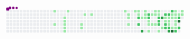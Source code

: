 <svg viewBox="-16 -32 880 192" width="880" height="192" xmlns="http://www.w3.org/2000/svg"><style>@keyframes c0{5.83%{fill:var(--c1)}5.85%,to{fill:var(--ce)}}@keyframes c1{12.05%{fill:var(--c1)}12.07%,to{fill:var(--ce)}}@keyframes c2{8.55%{fill:var(--c1)}8.57%,to{fill:var(--ce)}}@keyframes c3{8.94%{fill:var(--c1)}8.96%,to{fill:var(--ce)}}@keyframes c4{9.33%{fill:var(--c1)}9.35%,to{fill:var(--ce)}}@keyframes c5{9.72%{fill:var(--c1)}9.74%,to{fill:var(--ce)}}@keyframes c6{10.11%{fill:var(--c1)}10.13%,to{fill:var(--ce)}}@keyframes c7{7.38%{fill:var(--c1)}7.4%,to{fill:var(--ce)}}@keyframes c8{15.94%{fill:var(--c1)}15.96%,to{fill:var(--ce)}}@keyframes c9{15.55%{fill:var(--c1)}15.57%,to{fill:var(--ce)}}@keyframes ca{17.5%{fill:var(--c1)}17.52%,to{fill:var(--ce)}}@keyframes cb{18.28%{fill:var(--c1)}18.3%,to{fill:var(--ce)}}@keyframes cc{25.67%{fill:var(--c1)}25.69%,to{fill:var(--ce)}}@keyframes cd{22.56%{fill:var(--c1)}22.58%,to{fill:var(--ce)}}@keyframes ce{22.95%{fill:var(--c1)}22.97%,to{fill:var(--ce)}}@keyframes cf{23.73%{fill:var(--c1)}23.75%,to{fill:var(--ce)}}@keyframes cg{26.84%{fill:var(--c1)}26.86%,to{fill:var(--ce)}}@keyframes ch{27.23%{fill:var(--c1)}27.25%,to{fill:var(--ce)}}@keyframes ci{27.62%{fill:var(--c1)}27.64%,to{fill:var(--ce)}}@keyframes cj{52.13%{fill:var(--c2)}52.15%,to{fill:var(--ce)}}@keyframes ck{52.91%{fill:var(--c2)}52.93%,to{fill:var(--ce)}}@keyframes cl{51.74%{fill:var(--c1)}51.76%,to{fill:var(--ce)}}@keyframes cm{71.97%{fill:var(--c3)}71.99%,to{fill:var(--ce)}}@keyframes cn{28.78%{fill:var(--c1)}28.8%,to{fill:var(--ce)}}@keyframes co{28.39%{fill:var(--c1)}28.41%,to{fill:var(--ce)}}@keyframes cp{51.35%{fill:var(--c1)}51.37%,to{fill:var(--ce)}}@keyframes cq{55.24%{fill:var(--c2)}55.26%,to{fill:var(--ce)}}@keyframes cr{54.85%{fill:var(--c2)}54.87%,to{fill:var(--ce)}}@keyframes cs{32.67%{fill:var(--c1)}32.69%,to{fill:var(--ce)}}@keyframes ct{33.06%{fill:var(--c1)}33.08%,to{fill:var(--ce)}}@keyframes cu{49.41%{fill:var(--c1)}49.43%,to{fill:var(--ce)}}@keyframes cv{31.51%{fill:var(--c1)}31.53%,to{fill:var(--ce)}}@keyframes cw{33.45%{fill:var(--c1)}33.47%,to{fill:var(--ce)}}@keyframes cx{29.95%{fill:var(--c1)}29.97%,to{fill:var(--ce)}}@keyframes cy{31.12%{fill:var(--c1)}31.14%,to{fill:var(--ce)}}@keyframes cz{33.84%{fill:var(--c1)}33.86%,to{fill:var(--ce)}}@keyframes c10{30.34%{fill:var(--c1)}30.36%,to{fill:var(--ce)}}@keyframes c11{30.73%{fill:var(--c1)}30.75%,to{fill:var(--ce)}}@keyframes c12{56.8%{fill:var(--c2)}56.82%,to{fill:var(--ce)}}@keyframes c13{57.19%{fill:var(--c2)}57.21%,to{fill:var(--ce)}}@keyframes c14{57.58%{fill:var(--c2)}57.6%,to{fill:var(--ce)}}@keyframes c15{48.24%{fill:var(--c1)}48.26%,to{fill:var(--ce)}}@keyframes c16{66.53%{fill:var(--c3)}66.55%,to{fill:var(--ce)}}@keyframes c17{35.01%{fill:var(--c1)}35.03%,to{fill:var(--ce)}}@keyframes c18{65.75%{fill:var(--c2)}65.77%,to{fill:var(--ce)}}@keyframes c19{42.01%{fill:var(--c1)}42.03%,to{fill:var(--ce)}}@keyframes c1a{36.18%{fill:var(--c1)}36.2%,to{fill:var(--ce)}}@keyframes c1b{58.36%{fill:var(--c2)}58.38%,to{fill:var(--ce)}}@keyframes c1c{58.74%{fill:var(--c2)}58.76%,to{fill:var(--ce)}}@keyframes c1d{65.36%{fill:var(--c2)}65.38%,to{fill:var(--ce)}}@keyframes c1e{41.62%{fill:var(--c1)}41.64%,to{fill:var(--ce)}}@keyframes c1f{36.57%{fill:var(--c1)}36.59%,to{fill:var(--ce)}}@keyframes c1g{43.18%{fill:var(--c1)}43.2%,to{fill:var(--ce)}}@keyframes c1h{59.13%{fill:var(--c2)}59.15%,to{fill:var(--ce)}}@keyframes c1i{68.86%{fill:var(--c3)}68.88%,to{fill:var(--ce)}}@keyframes c1j{64.58%{fill:var(--c2)}64.6%,to{fill:var(--ce)}}@keyframes c1k{40.85%{fill:var(--c1)}40.87%,to{fill:var(--ce)}}@keyframes c1l{41.24%{fill:var(--c1)}41.26%,to{fill:var(--ce)}}@keyframes c1m{44.74%{fill:var(--c1)}44.76%,to{fill:var(--ce)}}@keyframes c1n{76.25%{fill:var(--c4)}76.27%,to{fill:var(--ce)}}@keyframes c1o{40.07%{fill:var(--c1)}40.09%,to{fill:var(--ce)}}@keyframes c1p{38.12%{fill:var(--c1)}38.14%,to{fill:var(--ce)}}@keyframes c1q{37.73%{fill:var(--c1)}37.75%,to{fill:var(--ce)}}@keyframes c1r{37.34%{fill:var(--c1)}37.36%,to{fill:var(--ce)}}@keyframes c1s{43.96%{fill:var(--c1)}43.98%,to{fill:var(--ce)}}@keyframes c1t{44.35%{fill:var(--c1)}44.37%,to{fill:var(--ce)}}@keyframes c1u{61.08%{fill:var(--c2)}61.1%,to{fill:var(--ce)}}@keyframes c1v{38.51%{fill:var(--c1)}38.53%,to{fill:var(--ce)}}@keyframes c1w{63.03%{fill:var(--c2)}63.05%,to{fill:var(--ce)}}@keyframes c1x{78.2%{fill:var(--c4)}78.22%,to{fill:var(--ce)}}@keyframes c1y{60.3%{fill:var(--c2)}60.32%,to{fill:var(--ce)}}@keyframes c1z{39.29%{fill:var(--c1)}39.31%,to{fill:var(--ce)}}@keyframes c20{38.9%{fill:var(--c1)}38.92%,to{fill:var(--ce)}}@keyframes u0{5.83%{transform:scale(0,1)}5.85%,7.38%{transform:scale(.02,1)}7.4%,8.55%{transform:scale(.04,1)}8.57%,8.94%{transform:scale(.06,1)}8.96%,9.33%{transform:scale(.08,1)}9.35%,9.72%{transform:scale(.1,1)}10.11%,9.74%{transform:scale(.12,1)}10.13%,12.05%{transform:scale(.13,1)}12.07%,15.55%{transform:scale(.15,1)}15.57%,15.94%{transform:scale(.17,1)}15.96%,17.5%{transform:scale(.19,1)}17.52%,18.28%{transform:scale(.21,1)}18.3%,22.56%{transform:scale(.23,1)}22.58%,22.95%{transform:scale(.25,1)}22.97%,23.73%{transform:scale(.27,1)}23.75%,25.67%{transform:scale(.29,1)}25.69%,26.84%{transform:scale(.31,1)}26.86%,27.23%{transform:scale(.33,1)}27.25%,27.62%{transform:scale(.35,1)}27.64%,28.39%{transform:scale(.37,1)}28.41%,28.78%{transform:scale(.38,1)}28.8%,29.95%{transform:scale(.4,1)}29.97%,30.34%{transform:scale(.42,1)}30.36%,30.73%{transform:scale(.44,1)}30.75%,31.12%{transform:scale(.46,1)}31.14%,31.51%{transform:scale(.48,1)}31.53%,32.67%{transform:scale(.5,1)}32.69%,33.06%{transform:scale(.52,1)}33.08%,33.45%{transform:scale(.54,1)}33.47%,33.84%{transform:scale(.56,1)}33.86%,35.01%{transform:scale(.58,1)}35.03%,36.18%{transform:scale(.6,1)}36.2%,36.57%{transform:scale(.62,1)}36.59%,37.34%{transform:scale(.63,1)}37.36%,37.73%{transform:scale(.65,1)}37.75%,38.12%{transform:scale(.67,1)}38.14%,38.51%{transform:scale(.69,1)}38.53%,38.9%{transform:scale(.71,1)}38.92%,39.29%{transform:scale(.73,1)}39.31%,40.07%{transform:scale(.75,1)}40.09%,40.85%{transform:scale(.77,1)}40.87%,41.24%{transform:scale(.79,1)}41.26%,41.62%{transform:scale(.81,1)}41.64%,42.01%{transform:scale(.83,1)}42.03%,43.18%{transform:scale(.85,1)}43.2%,43.96%{transform:scale(.87,1)}43.98%,44.35%{transform:scale(.88,1)}44.37%,44.74%{transform:scale(.9,1)}44.76%,48.24%{transform:scale(.92,1)}48.26%,49.41%{transform:scale(.94,1)}49.43%,51.35%{transform:scale(.96,1)}51.37%,51.74%{transform:scale(.98,1)}51.76%,to{transform:scale(1,1)}}@keyframes u1{52.13%{transform:scale(0,1)}52.15%,52.91%{transform:scale(.06,1)}52.93%,54.85%{transform:scale(.13,1)}54.87%,55.24%{transform:scale(.19,1)}55.26%,56.8%{transform:scale(.25,1)}56.82%,57.19%{transform:scale(.31,1)}57.21%,57.58%{transform:scale(.38,1)}57.6%,58.36%{transform:scale(.44,1)}58.38%,58.74%{transform:scale(.5,1)}58.76%,59.13%{transform:scale(.56,1)}59.15%,60.3%{transform:scale(.63,1)}60.32%,61.08%{transform:scale(.69,1)}61.1%,63.03%{transform:scale(.75,1)}63.05%,64.58%{transform:scale(.81,1)}64.6%,65.36%{transform:scale(.88,1)}65.38%,65.75%{transform:scale(.94,1)}65.77%,to{transform:scale(1,1)}}@keyframes u2{66.53%{transform:scale(0,1)}66.55%,68.86%{transform:scale(.33,1)}68.88%,71.97%{transform:scale(.67,1)}71.99%,to{transform:scale(1,1)}}@keyframes u3{76.25%{transform:scale(0,1)}76.27%,78.2%{transform:scale(.5,1)}78.22%,to{transform:scale(1,1)}}@keyframes s0{0%,99.61%{transform:translate(0,-16px)}.39%{transform:translate(0,0)}7.39%{transform:translate(288px,0)}7.78%{transform:translate(288px,16px)}8.17%{transform:translate(272px,16px)}10.12%{transform:translate(272px,96px)}10.51%{transform:translate(256px,96px)}11.28%{transform:translate(256px,64px)}12.06%{transform:translate(224px,64px)}12.45%{transform:translate(224px,80px)}15.56%{transform:translate(352px,80px)}15.95%{transform:translate(352px,64px)}16.34%{transform:translate(368px,64px)}17.51%{transform:translate(368px,16px)}22.57%{transform:translate(576px,16px)}23.74%{transform:translate(576px,64px)}24.12%{transform:translate(560px,64px)}25.68%{transform:translate(560px,0)}27.24%{transform:translate(624px,0)}27.63%{transform:translate(624px,16px)}28.4%{transform:translate(656px,16px)}28.79%{transform:translate(656px,0)}30.35%{transform:translate(720px,0)}30.74%,56.42%{transform:translate(720px,16px)}31.52%{transform:translate(688px,16px)}32.3%{transform:translate(688px,48px)}32.68%,50.58%{transform:translate(672px,48px)}33.07%,54.09%{transform:translate(672px,64px)}33.85%{transform:translate(704px,64px)}34.24%{transform:translate(704px,80px)}35.02%,47.47%{transform:translate(736px,80px)}35.8%,46.69%{transform:translate(736px,48px)}37.35%{transform:translate(800px,48px)}38.13%,40.47%{transform:translate(800px,16px)}38.91%{transform:translate(832px,16px)}39.3%{transform:translate(832px,0)}40.08%{transform:translate(800px,0)}40.86%{transform:translate(784px,16px)}41.25%{transform:translate(784px,32px)}42.02%{transform:translate(752px,32px)}42.41%{transform:translate(752px,48px)}42.8%{transform:translate(768px,48px)}43.19%{transform:translate(768px,64px)}43.97%{transform:translate(800px,64px)}44.36%{transform:translate(800px,80px)}44.75%,75.88%{transform:translate(784px,80px)}45.53%{transform:translate(784px,48px)}47.86%{transform:translate(720px,80px)}48.25%{transform:translate(720px,96px)}49.42%{transform:translate(672px,96px)}50.97%{transform:translate(656px,48px)}51.36%{transform:translate(656px,32px)}52.14%{transform:translate(624px,32px)}52.92%{transform:translate(624px,64px)}55.25%{transform:translate(672px,16px)}57.59%{transform:translate(720px,64px)}58.37%{transform:translate(752px,64px)}58.75%{transform:translate(752px,80px)}60.31%{transform:translate(816px,80px)}60.7%,77.04%{transform:translate(816px,96px)}61.09%{transform:translate(800px,96px)}62.65%{transform:translate(800px,32px)}63.04%{transform:translate(816px,32px)}63.81%{transform:translate(816px,0)}64.98%{transform:translate(768px,0)}65.37%{transform:translate(768px,16px)}66.15%{transform:translate(736px,16px)}66.54%{transform:translate(736px,32px)}67.32%{transform:translate(768px,32px)}68.87%{transform:translate(768px,96px)}71.98%{transform:translate(640px,96px)}72.37%{transform:translate(640px,80px)}76.26%{transform:translate(784px,96px)}78.21%{transform:translate(816px,48px)}95.72%{transform:translate(96px,48px)}96.5%{transform:translate(96px,16px)}96.89%{transform:translate(80px,16px)}97.67%{transform:translate(80px,-16px)}}@keyframes s1{0%,99.61%{transform:translate(16px,-16px)}.39%{transform:translate(0,-16px)}.78%{transform:translate(0,0)}7.78%{transform:translate(288px,0)}8.17%{transform:translate(288px,16px)}8.56%{transform:translate(272px,16px)}10.51%{transform:translate(272px,96px)}10.89%{transform:translate(256px,96px)}11.67%{transform:translate(256px,64px)}12.45%{transform:translate(224px,64px)}12.84%{transform:translate(224px,80px)}15.95%{transform:translate(352px,80px)}16.34%{transform:translate(352px,64px)}16.73%{transform:translate(368px,64px)}17.9%{transform:translate(368px,16px)}22.96%{transform:translate(576px,16px)}24.12%{transform:translate(576px,64px)}24.51%{transform:translate(560px,64px)}26.07%{transform:translate(560px,0)}27.63%{transform:translate(624px,0)}28.02%{transform:translate(624px,16px)}28.79%{transform:translate(656px,16px)}29.18%{transform:translate(656px,0)}30.74%{transform:translate(720px,0)}31.13%,56.81%{transform:translate(720px,16px)}31.91%{transform:translate(688px,16px)}32.68%{transform:translate(688px,48px)}33.07%,50.97%{transform:translate(672px,48px)}33.46%,54.47%{transform:translate(672px,64px)}34.24%{transform:translate(704px,64px)}34.63%{transform:translate(704px,80px)}35.41%,47.86%{transform:translate(736px,80px)}36.19%,47.08%{transform:translate(736px,48px)}37.74%{transform:translate(800px,48px)}38.52%,40.86%{transform:translate(800px,16px)}39.3%{transform:translate(832px,16px)}39.69%{transform:translate(832px,0)}40.47%{transform:translate(800px,0)}41.25%{transform:translate(784px,16px)}41.63%{transform:translate(784px,32px)}42.41%{transform:translate(752px,32px)}42.8%{transform:translate(752px,48px)}43.19%{transform:translate(768px,48px)}43.58%{transform:translate(768px,64px)}44.36%{transform:translate(800px,64px)}44.75%{transform:translate(800px,80px)}45.14%,76.26%{transform:translate(784px,80px)}45.91%{transform:translate(784px,48px)}48.25%{transform:translate(720px,80px)}48.64%{transform:translate(720px,96px)}49.81%{transform:translate(672px,96px)}51.36%{transform:translate(656px,48px)}51.75%{transform:translate(656px,32px)}52.53%{transform:translate(624px,32px)}53.31%{transform:translate(624px,64px)}55.64%{transform:translate(672px,16px)}57.98%{transform:translate(720px,64px)}58.75%{transform:translate(752px,64px)}59.14%{transform:translate(752px,80px)}60.7%{transform:translate(816px,80px)}61.09%,77.43%{transform:translate(816px,96px)}61.48%{transform:translate(800px,96px)}63.04%{transform:translate(800px,32px)}63.42%{transform:translate(816px,32px)}64.2%{transform:translate(816px,0)}65.37%{transform:translate(768px,0)}65.76%{transform:translate(768px,16px)}66.54%{transform:translate(736px,16px)}66.93%{transform:translate(736px,32px)}67.7%{transform:translate(768px,32px)}69.26%{transform:translate(768px,96px)}72.37%{transform:translate(640px,96px)}72.76%{transform:translate(640px,80px)}76.65%{transform:translate(784px,96px)}78.6%{transform:translate(816px,48px)}96.11%{transform:translate(96px,48px)}96.89%{transform:translate(96px,16px)}97.28%{transform:translate(80px,16px)}98.05%{transform:translate(80px,-16px)}}@keyframes s2{0%,99.61%{transform:translate(32px,-16px)}.78%{transform:translate(0,-16px)}1.17%{transform:translate(0,0)}8.17%{transform:translate(288px,0)}8.56%{transform:translate(288px,16px)}8.95%{transform:translate(272px,16px)}10.89%{transform:translate(272px,96px)}11.28%{transform:translate(256px,96px)}12.06%{transform:translate(256px,64px)}12.84%{transform:translate(224px,64px)}13.23%{transform:translate(224px,80px)}16.34%{transform:translate(352px,80px)}16.73%{transform:translate(352px,64px)}17.12%{transform:translate(368px,64px)}18.29%{transform:translate(368px,16px)}23.35%{transform:translate(576px,16px)}24.51%{transform:translate(576px,64px)}24.9%{transform:translate(560px,64px)}26.46%{transform:translate(560px,0)}28.02%{transform:translate(624px,0)}28.4%{transform:translate(624px,16px)}29.18%{transform:translate(656px,16px)}29.57%{transform:translate(656px,0)}31.13%{transform:translate(720px,0)}31.52%,57.2%{transform:translate(720px,16px)}32.3%{transform:translate(688px,16px)}33.07%{transform:translate(688px,48px)}33.46%,51.36%{transform:translate(672px,48px)}33.85%,54.86%{transform:translate(672px,64px)}34.63%{transform:translate(704px,64px)}35.02%{transform:translate(704px,80px)}35.8%,48.25%{transform:translate(736px,80px)}36.58%,47.47%{transform:translate(736px,48px)}38.13%{transform:translate(800px,48px)}38.91%,41.25%{transform:translate(800px,16px)}39.69%{transform:translate(832px,16px)}40.08%{transform:translate(832px,0)}40.86%{transform:translate(800px,0)}41.63%{transform:translate(784px,16px)}42.02%{transform:translate(784px,32px)}42.8%{transform:translate(752px,32px)}43.19%{transform:translate(752px,48px)}43.58%{transform:translate(768px,48px)}43.97%{transform:translate(768px,64px)}44.75%{transform:translate(800px,64px)}45.14%{transform:translate(800px,80px)}45.53%,76.65%{transform:translate(784px,80px)}46.3%{transform:translate(784px,48px)}48.64%{transform:translate(720px,80px)}49.03%{transform:translate(720px,96px)}50.19%{transform:translate(672px,96px)}51.75%{transform:translate(656px,48px)}52.14%{transform:translate(656px,32px)}52.92%{transform:translate(624px,32px)}53.7%{transform:translate(624px,64px)}56.03%{transform:translate(672px,16px)}58.37%{transform:translate(720px,64px)}59.14%{transform:translate(752px,64px)}59.53%{transform:translate(752px,80px)}61.09%{transform:translate(816px,80px)}61.48%,77.82%{transform:translate(816px,96px)}61.87%{transform:translate(800px,96px)}63.42%{transform:translate(800px,32px)}63.81%{transform:translate(816px,32px)}64.59%{transform:translate(816px,0)}65.76%{transform:translate(768px,0)}66.15%{transform:translate(768px,16px)}66.93%{transform:translate(736px,16px)}67.32%{transform:translate(736px,32px)}68.09%{transform:translate(768px,32px)}69.65%{transform:translate(768px,96px)}72.76%{transform:translate(640px,96px)}73.15%{transform:translate(640px,80px)}77.04%{transform:translate(784px,96px)}78.99%{transform:translate(816px,48px)}96.5%{transform:translate(96px,48px)}97.28%{transform:translate(96px,16px)}97.67%{transform:translate(80px,16px)}98.44%{transform:translate(80px,-16px)}}@keyframes s3{0%,99.61%{transform:translate(48px,-16px)}1.17%{transform:translate(0,-16px)}1.56%{transform:translate(0,0)}8.56%{transform:translate(288px,0)}8.95%{transform:translate(288px,16px)}9.34%{transform:translate(272px,16px)}11.28%{transform:translate(272px,96px)}11.67%{transform:translate(256px,96px)}12.45%{transform:translate(256px,64px)}13.23%{transform:translate(224px,64px)}13.62%{transform:translate(224px,80px)}16.73%{transform:translate(352px,80px)}17.12%{transform:translate(352px,64px)}17.51%{transform:translate(368px,64px)}18.68%{transform:translate(368px,16px)}23.74%{transform:translate(576px,16px)}24.9%{transform:translate(576px,64px)}25.29%{transform:translate(560px,64px)}26.85%{transform:translate(560px,0)}28.4%{transform:translate(624px,0)}28.79%{transform:translate(624px,16px)}29.57%{transform:translate(656px,16px)}29.96%{transform:translate(656px,0)}31.52%{transform:translate(720px,0)}31.91%,57.59%{transform:translate(720px,16px)}32.68%{transform:translate(688px,16px)}33.46%{transform:translate(688px,48px)}33.85%,51.75%{transform:translate(672px,48px)}34.24%,55.25%{transform:translate(672px,64px)}35.02%{transform:translate(704px,64px)}35.41%{transform:translate(704px,80px)}36.19%,48.64%{transform:translate(736px,80px)}36.96%,47.86%{transform:translate(736px,48px)}38.52%{transform:translate(800px,48px)}39.3%,41.63%{transform:translate(800px,16px)}40.08%{transform:translate(832px,16px)}40.47%{transform:translate(832px,0)}41.25%{transform:translate(800px,0)}42.02%{transform:translate(784px,16px)}42.41%{transform:translate(784px,32px)}43.19%{transform:translate(752px,32px)}43.58%{transform:translate(752px,48px)}43.97%{transform:translate(768px,48px)}44.36%{transform:translate(768px,64px)}45.14%{transform:translate(800px,64px)}45.53%{transform:translate(800px,80px)}45.91%,77.04%{transform:translate(784px,80px)}46.69%{transform:translate(784px,48px)}49.03%{transform:translate(720px,80px)}49.42%{transform:translate(720px,96px)}50.58%{transform:translate(672px,96px)}52.14%{transform:translate(656px,48px)}52.53%{transform:translate(656px,32px)}53.31%{transform:translate(624px,32px)}54.09%{transform:translate(624px,64px)}56.42%{transform:translate(672px,16px)}58.75%{transform:translate(720px,64px)}59.53%{transform:translate(752px,64px)}59.92%{transform:translate(752px,80px)}61.48%{transform:translate(816px,80px)}61.87%,78.21%{transform:translate(816px,96px)}62.26%{transform:translate(800px,96px)}63.81%{transform:translate(800px,32px)}64.2%{transform:translate(816px,32px)}64.98%{transform:translate(816px,0)}66.15%{transform:translate(768px,0)}66.54%{transform:translate(768px,16px)}67.32%{transform:translate(736px,16px)}67.7%{transform:translate(736px,32px)}68.48%{transform:translate(768px,32px)}70.04%{transform:translate(768px,96px)}73.15%{transform:translate(640px,96px)}73.54%{transform:translate(640px,80px)}77.43%{transform:translate(784px,96px)}79.38%{transform:translate(816px,48px)}96.89%{transform:translate(96px,48px)}97.67%{transform:translate(96px,16px)}98.05%{transform:translate(80px,16px)}98.83%{transform:translate(80px,-16px)}}:root{--cb:#1b1f230a;--cs:purple;--ce:#ebedf0;--c0:#ebedf0;--c1:#9be9a8;--c2:#40c463;--c3:#30a14e;--c4:#216e39}@media (prefers-color-scheme:dark){:root{--cb:#1b1f230a;--cs:purple;--ce:#161b22;--c1:#01311f;--c2:#034525;--c3:#0f6d31;--c4:#00c647}}.c{shape-rendering:geometricPrecision;rx:2;ry:2;fill:var(--ce);stroke-width:1px;stroke:var(--cb);animation:none 25700ms linear infinite}.c.c0{fill:var(--c1);animation-name:c0}.c.c1,.c.c2,.c.c3{fill:var(--c1);animation-name:c1}.c.c2,.c.c3{animation-name:c2}.c.c3{animation-name:c3}.c.c4,.c.c5,.c.c6{fill:var(--c1);animation-name:c4}.c.c5,.c.c6{animation-name:c5}.c.c6{animation-name:c6}.c.c7,.c.c8,.c.c9{fill:var(--c1);animation-name:c7}.c.c8,.c.c9{animation-name:c8}.c.c9{animation-name:c9}.c.ca,.c.cb,.c.cc{fill:var(--c1);animation-name:ca}.c.cb,.c.cc{animation-name:cb}.c.cc{animation-name:cc}.c.cd,.c.ce,.c.cf{fill:var(--c1);animation-name:cd}.c.ce,.c.cf{animation-name:ce}.c.cf{animation-name:cf}.c.cg,.c.ch,.c.ci{fill:var(--c1);animation-name:cg}.c.ch,.c.ci{animation-name:ch}.c.ci{animation-name:ci}.c.cj,.c.ck{fill:var(--c2);animation-name:cj}.c.ck{animation-name:ck}.c.cl{fill:var(--c1);animation-name:cl}.c.cm{fill:var(--c3);animation-name:cm}.c.cn,.c.co,.c.cp{fill:var(--c1);animation-name:cn}.c.co,.c.cp{animation-name:co}.c.cp{animation-name:cp}.c.cq,.c.cr{fill:var(--c2);animation-name:cq}.c.cr{animation-name:cr}.c.cs{fill:var(--c1);animation-name:cs}.c.ct,.c.cu,.c.cv{fill:var(--c1);animation-name:ct}.c.cu,.c.cv{animation-name:cu}.c.cv{animation-name:cv}.c.cw,.c.cx,.c.cy{fill:var(--c1);animation-name:cw}.c.cx,.c.cy{animation-name:cx}.c.cy{animation-name:cy}.c.c10,.c.c11,.c.cz{fill:var(--c1);animation-name:cz}.c.c10,.c.c11{animation-name:c10}.c.c11{animation-name:c11}.c.c12,.c.c13,.c.c14{fill:var(--c2);animation-name:c12}.c.c13,.c.c14{animation-name:c13}.c.c14{animation-name:c14}.c.c15{fill:var(--c1);animation-name:c15}.c.c16{fill:var(--c3);animation-name:c16}.c.c17{fill:var(--c1);animation-name:c17}.c.c18{fill:var(--c2);animation-name:c18}.c.c19,.c.c1a{fill:var(--c1);animation-name:c19}.c.c1a{animation-name:c1a}.c.c1b,.c.c1c,.c.c1d{fill:var(--c2);animation-name:c1b}.c.c1c,.c.c1d{animation-name:c1c}.c.c1d{animation-name:c1d}.c.c1e,.c.c1f,.c.c1g{fill:var(--c1);animation-name:c1e}.c.c1f,.c.c1g{animation-name:c1f}.c.c1g{animation-name:c1g}.c.c1h{fill:var(--c2);animation-name:c1h}.c.c1i{fill:var(--c3);animation-name:c1i}.c.c1j{fill:var(--c2);animation-name:c1j}.c.c1k,.c.c1l,.c.c1m{fill:var(--c1);animation-name:c1k}.c.c1l,.c.c1m{animation-name:c1l}.c.c1m{animation-name:c1m}.c.c1n{fill:var(--c4);animation-name:c1n}.c.c1o,.c.c1p,.c.c1q{fill:var(--c1);animation-name:c1o}.c.c1p,.c.c1q{animation-name:c1p}.c.c1q{animation-name:c1q}.c.c1r,.c.c1s,.c.c1t{fill:var(--c1);animation-name:c1r}.c.c1s,.c.c1t{animation-name:c1s}.c.c1t{animation-name:c1t}.c.c1u{fill:var(--c2);animation-name:c1u}.c.c1v{fill:var(--c1);animation-name:c1v}.c.c1w{fill:var(--c2);animation-name:c1w}.c.c1x{fill:var(--c4);animation-name:c1x}.c.c1y{fill:var(--c2);animation-name:c1y}.c.c1z,.c.c20{fill:var(--c1);animation-name:c1z}.c.c20{animation-name:c20}.s,.u{animation:none linear 25700ms infinite}.u,.u.u0{transform-origin:0 0}.u{transform:scale(0,1)}.u.u0{fill:var(--c1);animation-name:u0}.u.u1{fill:var(--c2);animation-name:u1;transform-origin:604.1px 0}.u.u2{fill:var(--c3);animation-name:u2;transform-origin:789.9px 0}.u.u3{fill:var(--c4);animation-name:u3;transform-origin:824.8px 0}.s{shape-rendering:geometricPrecision;fill:var(--cs)}.s.s0{transform:translate(0,-16px);animation-name:s0}.s.s1{transform:translate(16px,-16px);animation-name:s1}.s.s2{transform:translate(32px,-16px);animation-name:s2}.s.s3{transform:translate(48px,-16px);animation-name:s3}</style><rect class="c" x="2" y="2" width="12" height="12"/><rect class="c" x="2" y="18" width="12" height="12"/><rect class="c" x="2" y="34" width="12" height="12"/><rect class="c" x="2" y="50" width="12" height="12"/><rect class="c" x="2" y="66" width="12" height="12"/><rect class="c" x="2" y="82" width="12" height="12"/><rect class="c" x="2" y="98" width="12" height="12"/><rect class="c" x="18" y="2" width="12" height="12"/><rect class="c" x="18" y="18" width="12" height="12"/><rect class="c" x="18" y="34" width="12" height="12"/><rect class="c" x="18" y="50" width="12" height="12"/><rect class="c" x="18" y="66" width="12" height="12"/><rect class="c" x="18" y="82" width="12" height="12"/><rect class="c" x="18" y="98" width="12" height="12"/><rect class="c" x="34" y="2" width="12" height="12"/><rect class="c" x="34" y="18" width="12" height="12"/><rect class="c" x="34" y="34" width="12" height="12"/><rect class="c" x="34" y="50" width="12" height="12"/><rect class="c" x="34" y="66" width="12" height="12"/><rect class="c" x="34" y="82" width="12" height="12"/><rect class="c" x="34" y="98" width="12" height="12"/><rect class="c" x="50" y="2" width="12" height="12"/><rect class="c" x="50" y="18" width="12" height="12"/><rect class="c" x="50" y="34" width="12" height="12"/><rect class="c" x="50" y="50" width="12" height="12"/><rect class="c" x="50" y="66" width="12" height="12"/><rect class="c" x="50" y="82" width="12" height="12"/><rect class="c" x="50" y="98" width="12" height="12"/><rect class="c" x="66" y="2" width="12" height="12"/><rect class="c" x="66" y="18" width="12" height="12"/><rect class="c" x="66" y="34" width="12" height="12"/><rect class="c" x="66" y="50" width="12" height="12"/><rect class="c" x="66" y="66" width="12" height="12"/><rect class="c" x="66" y="82" width="12" height="12"/><rect class="c" x="66" y="98" width="12" height="12"/><rect class="c" x="82" y="2" width="12" height="12"/><rect class="c" x="82" y="18" width="12" height="12"/><rect class="c" x="82" y="34" width="12" height="12"/><rect class="c" x="82" y="50" width="12" height="12"/><rect class="c" x="82" y="66" width="12" height="12"/><rect class="c" x="82" y="82" width="12" height="12"/><rect class="c" x="82" y="98" width="12" height="12"/><rect class="c" x="98" y="2" width="12" height="12"/><rect class="c" x="98" y="18" width="12" height="12"/><rect class="c" x="98" y="34" width="12" height="12"/><rect class="c" x="98" y="50" width="12" height="12"/><rect class="c" x="98" y="66" width="12" height="12"/><rect class="c" x="98" y="82" width="12" height="12"/><rect class="c" x="98" y="98" width="12" height="12"/><rect class="c" x="114" y="2" width="12" height="12"/><rect class="c" x="114" y="18" width="12" height="12"/><rect class="c" x="114" y="34" width="12" height="12"/><rect class="c" x="114" y="50" width="12" height="12"/><rect class="c" x="114" y="66" width="12" height="12"/><rect class="c" x="114" y="82" width="12" height="12"/><rect class="c" x="114" y="98" width="12" height="12"/><rect class="c" x="130" y="2" width="12" height="12"/><rect class="c" x="130" y="18" width="12" height="12"/><rect class="c" x="130" y="34" width="12" height="12"/><rect class="c" x="130" y="50" width="12" height="12"/><rect class="c" x="130" y="66" width="12" height="12"/><rect class="c" x="130" y="82" width="12" height="12"/><rect class="c" x="130" y="98" width="12" height="12"/><rect class="c" x="146" y="2" width="12" height="12"/><rect class="c" x="146" y="18" width="12" height="12"/><rect class="c" x="146" y="34" width="12" height="12"/><rect class="c" x="146" y="50" width="12" height="12"/><rect class="c" x="146" y="66" width="12" height="12"/><rect class="c" x="146" y="82" width="12" height="12"/><rect class="c" x="146" y="98" width="12" height="12"/><rect class="c" x="162" y="2" width="12" height="12"/><rect class="c" x="162" y="18" width="12" height="12"/><rect class="c" x="162" y="34" width="12" height="12"/><rect class="c" x="162" y="50" width="12" height="12"/><rect class="c" x="162" y="66" width="12" height="12"/><rect class="c" x="162" y="82" width="12" height="12"/><rect class="c" x="162" y="98" width="12" height="12"/><rect class="c" x="178" y="2" width="12" height="12"/><rect class="c" x="178" y="18" width="12" height="12"/><rect class="c" x="178" y="34" width="12" height="12"/><rect class="c" x="178" y="50" width="12" height="12"/><rect class="c" x="178" y="66" width="12" height="12"/><rect class="c" x="178" y="82" width="12" height="12"/><rect class="c" x="178" y="98" width="12" height="12"/><rect class="c" x="194" y="2" width="12" height="12"/><rect class="c" x="194" y="18" width="12" height="12"/><rect class="c" x="194" y="34" width="12" height="12"/><rect class="c" x="194" y="50" width="12" height="12"/><rect class="c" x="194" y="66" width="12" height="12"/><rect class="c" x="194" y="82" width="12" height="12"/><rect class="c" x="194" y="98" width="12" height="12"/><rect class="c" x="210" y="2" width="12" height="12"/><rect class="c" x="210" y="18" width="12" height="12"/><rect class="c" x="210" y="34" width="12" height="12"/><rect class="c" x="210" y="50" width="12" height="12"/><rect class="c" x="210" y="66" width="12" height="12"/><rect class="c" x="210" y="82" width="12" height="12"/><rect class="c" x="210" y="98" width="12" height="12"/><rect class="c c0" x="226" y="2" width="12" height="12"/><rect class="c" x="226" y="18" width="12" height="12"/><rect class="c" x="226" y="34" width="12" height="12"/><rect class="c" x="226" y="50" width="12" height="12"/><rect class="c c1" x="226" y="66" width="12" height="12"/><rect class="c" x="226" y="82" width="12" height="12"/><rect class="c" x="226" y="98" width="12" height="12"/><rect class="c" x="242" y="2" width="12" height="12"/><rect class="c" x="242" y="18" width="12" height="12"/><rect class="c" x="242" y="34" width="12" height="12"/><rect class="c" x="242" y="50" width="12" height="12"/><rect class="c" x="242" y="66" width="12" height="12"/><rect class="c" x="242" y="82" width="12" height="12"/><rect class="c" x="242" y="98" width="12" height="12"/><rect class="c" x="258" y="2" width="12" height="12"/><rect class="c" x="258" y="18" width="12" height="12"/><rect class="c" x="258" y="34" width="12" height="12"/><rect class="c" x="258" y="50" width="12" height="12"/><rect class="c" x="258" y="66" width="12" height="12"/><rect class="c" x="258" y="82" width="12" height="12"/><rect class="c" x="258" y="98" width="12" height="12"/><rect class="c" x="274" y="2" width="12" height="12"/><rect class="c" x="274" y="18" width="12" height="12"/><rect class="c c2" x="274" y="34" width="12" height="12"/><rect class="c c3" x="274" y="50" width="12" height="12"/><rect class="c c4" x="274" y="66" width="12" height="12"/><rect class="c c5" x="274" y="82" width="12" height="12"/><rect class="c c6" x="274" y="98" width="12" height="12"/><rect class="c c7" x="290" y="2" width="12" height="12"/><rect class="c" x="290" y="18" width="12" height="12"/><rect class="c" x="290" y="34" width="12" height="12"/><rect class="c" x="290" y="50" width="12" height="12"/><rect class="c" x="290" y="66" width="12" height="12"/><rect class="c" x="290" y="82" width="12" height="12"/><rect class="c" x="290" y="98" width="12" height="12"/><rect class="c" x="306" y="2" width="12" height="12"/><rect class="c" x="306" y="18" width="12" height="12"/><rect class="c" x="306" y="34" width="12" height="12"/><rect class="c" x="306" y="50" width="12" height="12"/><rect class="c" x="306" y="66" width="12" height="12"/><rect class="c" x="306" y="82" width="12" height="12"/><rect class="c" x="306" y="98" width="12" height="12"/><rect class="c" x="322" y="2" width="12" height="12"/><rect class="c" x="322" y="18" width="12" height="12"/><rect class="c" x="322" y="34" width="12" height="12"/><rect class="c" x="322" y="50" width="12" height="12"/><rect class="c" x="322" y="66" width="12" height="12"/><rect class="c" x="322" y="82" width="12" height="12"/><rect class="c" x="322" y="98" width="12" height="12"/><rect class="c" x="338" y="2" width="12" height="12"/><rect class="c" x="338" y="18" width="12" height="12"/><rect class="c" x="338" y="34" width="12" height="12"/><rect class="c" x="338" y="50" width="12" height="12"/><rect class="c" x="338" y="66" width="12" height="12"/><rect class="c" x="338" y="82" width="12" height="12"/><rect class="c" x="338" y="98" width="12" height="12"/><rect class="c" x="354" y="2" width="12" height="12"/><rect class="c" x="354" y="18" width="12" height="12"/><rect class="c" x="354" y="34" width="12" height="12"/><rect class="c" x="354" y="50" width="12" height="12"/><rect class="c c8" x="354" y="66" width="12" height="12"/><rect class="c c9" x="354" y="82" width="12" height="12"/><rect class="c" x="354" y="98" width="12" height="12"/><rect class="c" x="370" y="2" width="12" height="12"/><rect class="c ca" x="370" y="18" width="12" height="12"/><rect class="c" x="370" y="34" width="12" height="12"/><rect class="c" x="370" y="50" width="12" height="12"/><rect class="c" x="370" y="66" width="12" height="12"/><rect class="c" x="370" y="82" width="12" height="12"/><rect class="c" x="370" y="98" width="12" height="12"/><rect class="c" x="386" y="2" width="12" height="12"/><rect class="c" x="386" y="18" width="12" height="12"/><rect class="c" x="386" y="34" width="12" height="12"/><rect class="c" x="386" y="50" width="12" height="12"/><rect class="c" x="386" y="66" width="12" height="12"/><rect class="c" x="386" y="82" width="12" height="12"/><rect class="c" x="386" y="98" width="12" height="12"/><rect class="c" x="402" y="2" width="12" height="12"/><rect class="c cb" x="402" y="18" width="12" height="12"/><rect class="c" x="402" y="34" width="12" height="12"/><rect class="c" x="402" y="50" width="12" height="12"/><rect class="c" x="402" y="66" width="12" height="12"/><rect class="c" x="402" y="82" width="12" height="12"/><rect class="c" x="402" y="98" width="12" height="12"/><rect class="c" x="418" y="2" width="12" height="12"/><rect class="c" x="418" y="18" width="12" height="12"/><rect class="c" x="418" y="34" width="12" height="12"/><rect class="c" x="418" y="50" width="12" height="12"/><rect class="c" x="418" y="66" width="12" height="12"/><rect class="c" x="418" y="82" width="12" height="12"/><rect class="c" x="418" y="98" width="12" height="12"/><rect class="c" x="434" y="2" width="12" height="12"/><rect class="c" x="434" y="18" width="12" height="12"/><rect class="c" x="434" y="34" width="12" height="12"/><rect class="c" x="434" y="50" width="12" height="12"/><rect class="c" x="434" y="66" width="12" height="12"/><rect class="c" x="434" y="82" width="12" height="12"/><rect class="c" x="434" y="98" width="12" height="12"/><rect class="c" x="450" y="2" width="12" height="12"/><rect class="c" x="450" y="18" width="12" height="12"/><rect class="c" x="450" y="34" width="12" height="12"/><rect class="c" x="450" y="50" width="12" height="12"/><rect class="c" x="450" y="66" width="12" height="12"/><rect class="c" x="450" y="82" width="12" height="12"/><rect class="c" x="450" y="98" width="12" height="12"/><rect class="c" x="466" y="2" width="12" height="12"/><rect class="c" x="466" y="18" width="12" height="12"/><rect class="c" x="466" y="34" width="12" height="12"/><rect class="c" x="466" y="50" width="12" height="12"/><rect class="c" x="466" y="66" width="12" height="12"/><rect class="c" x="466" y="82" width="12" height="12"/><rect class="c" x="466" y="98" width="12" height="12"/><rect class="c" x="482" y="2" width="12" height="12"/><rect class="c" x="482" y="18" width="12" height="12"/><rect class="c" x="482" y="34" width="12" height="12"/><rect class="c" x="482" y="50" width="12" height="12"/><rect class="c" x="482" y="66" width="12" height="12"/><rect class="c" x="482" y="82" width="12" height="12"/><rect class="c" x="482" y="98" width="12" height="12"/><rect class="c" x="498" y="2" width="12" height="12"/><rect class="c" x="498" y="18" width="12" height="12"/><rect class="c" x="498" y="34" width="12" height="12"/><rect class="c" x="498" y="50" width="12" height="12"/><rect class="c" x="498" y="66" width="12" height="12"/><rect class="c" x="498" y="82" width="12" height="12"/><rect class="c" x="498" y="98" width="12" height="12"/><rect class="c" x="514" y="2" width="12" height="12"/><rect class="c" x="514" y="18" width="12" height="12"/><rect class="c" x="514" y="34" width="12" height="12"/><rect class="c" x="514" y="50" width="12" height="12"/><rect class="c" x="514" y="66" width="12" height="12"/><rect class="c" x="514" y="82" width="12" height="12"/><rect class="c" x="514" y="98" width="12" height="12"/><rect class="c" x="530" y="2" width="12" height="12"/><rect class="c" x="530" y="18" width="12" height="12"/><rect class="c" x="530" y="34" width="12" height="12"/><rect class="c" x="530" y="50" width="12" height="12"/><rect class="c" x="530" y="66" width="12" height="12"/><rect class="c" x="530" y="82" width="12" height="12"/><rect class="c" x="530" y="98" width="12" height="12"/><rect class="c" x="546" y="2" width="12" height="12"/><rect class="c" x="546" y="18" width="12" height="12"/><rect class="c" x="546" y="34" width="12" height="12"/><rect class="c" x="546" y="50" width="12" height="12"/><rect class="c" x="546" y="66" width="12" height="12"/><rect class="c" x="546" y="82" width="12" height="12"/><rect class="c" x="546" y="98" width="12" height="12"/><rect class="c cc" x="562" y="2" width="12" height="12"/><rect class="c" x="562" y="18" width="12" height="12"/><rect class="c" x="562" y="34" width="12" height="12"/><rect class="c" x="562" y="50" width="12" height="12"/><rect class="c" x="562" y="66" width="12" height="12"/><rect class="c" x="562" y="82" width="12" height="12"/><rect class="c" x="562" y="98" width="12" height="12"/><rect class="c" x="578" y="2" width="12" height="12"/><rect class="c cd" x="578" y="18" width="12" height="12"/><rect class="c ce" x="578" y="34" width="12" height="12"/><rect class="c" x="578" y="50" width="12" height="12"/><rect class="c cf" x="578" y="66" width="12" height="12"/><rect class="c" x="578" y="82" width="12" height="12"/><rect class="c" x="578" y="98" width="12" height="12"/><rect class="c" x="594" y="2" width="12" height="12"/><rect class="c" x="594" y="18" width="12" height="12"/><rect class="c" x="594" y="34" width="12" height="12"/><rect class="c" x="594" y="50" width="12" height="12"/><rect class="c" x="594" y="66" width="12" height="12"/><rect class="c" x="594" y="82" width="12" height="12"/><rect class="c" x="594" y="98" width="12" height="12"/><rect class="c cg" x="610" y="2" width="12" height="12"/><rect class="c" x="610" y="18" width="12" height="12"/><rect class="c" x="610" y="34" width="12" height="12"/><rect class="c" x="610" y="50" width="12" height="12"/><rect class="c" x="610" y="66" width="12" height="12"/><rect class="c" x="610" y="82" width="12" height="12"/><rect class="c" x="610" y="98" width="12" height="12"/><rect class="c ch" x="626" y="2" width="12" height="12"/><rect class="c ci" x="626" y="18" width="12" height="12"/><rect class="c cj" x="626" y="34" width="12" height="12"/><rect class="c" x="626" y="50" width="12" height="12"/><rect class="c ck" x="626" y="66" width="12" height="12"/><rect class="c" x="626" y="82" width="12" height="12"/><rect class="c" x="626" y="98" width="12" height="12"/><rect class="c" x="642" y="2" width="12" height="12"/><rect class="c" x="642" y="18" width="12" height="12"/><rect class="c cl" x="642" y="34" width="12" height="12"/><rect class="c" x="642" y="50" width="12" height="12"/><rect class="c" x="642" y="66" width="12" height="12"/><rect class="c" x="642" y="82" width="12" height="12"/><rect class="c cm" x="642" y="98" width="12" height="12"/><rect class="c cn" x="658" y="2" width="12" height="12"/><rect class="c co" x="658" y="18" width="12" height="12"/><rect class="c cp" x="658" y="34" width="12" height="12"/><rect class="c" x="658" y="50" width="12" height="12"/><rect class="c" x="658" y="66" width="12" height="12"/><rect class="c" x="658" y="82" width="12" height="12"/><rect class="c" x="658" y="98" width="12" height="12"/><rect class="c" x="674" y="2" width="12" height="12"/><rect class="c cq" x="674" y="18" width="12" height="12"/><rect class="c cr" x="674" y="34" width="12" height="12"/><rect class="c cs" x="674" y="50" width="12" height="12"/><rect class="c ct" x="674" y="66" width="12" height="12"/><rect class="c" x="674" y="82" width="12" height="12"/><rect class="c cu" x="674" y="98" width="12" height="12"/><rect class="c" x="690" y="2" width="12" height="12"/><rect class="c cv" x="690" y="18" width="12" height="12"/><rect class="c" x="690" y="34" width="12" height="12"/><rect class="c" x="690" y="50" width="12" height="12"/><rect class="c cw" x="690" y="66" width="12" height="12"/><rect class="c" x="690" y="82" width="12" height="12"/><rect class="c" x="690" y="98" width="12" height="12"/><rect class="c cx" x="706" y="2" width="12" height="12"/><rect class="c cy" x="706" y="18" width="12" height="12"/><rect class="c" x="706" y="34" width="12" height="12"/><rect class="c" x="706" y="50" width="12" height="12"/><rect class="c cz" x="706" y="66" width="12" height="12"/><rect class="c" x="706" y="82" width="12" height="12"/><rect class="c" x="706" y="98" width="12" height="12"/><rect class="c c10" x="722" y="2" width="12" height="12"/><rect class="c c11" x="722" y="18" width="12" height="12"/><rect class="c c12" x="722" y="34" width="12" height="12"/><rect class="c c13" x="722" y="50" width="12" height="12"/><rect class="c c14" x="722" y="66" width="12" height="12"/><rect class="c" x="722" y="82" width="12" height="12"/><rect class="c c15" x="722" y="98" width="12" height="12"/><rect class="c" x="738" y="2" width="12" height="12"/><rect class="c" x="738" y="18" width="12" height="12"/><rect class="c c16" x="738" y="34" width="12" height="12"/><rect class="c" x="738" y="50" width="12" height="12"/><rect class="c" x="738" y="66" width="12" height="12"/><rect class="c c17" x="738" y="82" width="12" height="12"/><rect class="c" x="738" y="98" width="12" height="12"/><rect class="c" x="754" y="2" width="12" height="12"/><rect class="c c18" x="754" y="18" width="12" height="12"/><rect class="c c19" x="754" y="34" width="12" height="12"/><rect class="c c1a" x="754" y="50" width="12" height="12"/><rect class="c c1b" x="754" y="66" width="12" height="12"/><rect class="c c1c" x="754" y="82" width="12" height="12"/><rect class="c" x="754" y="98" width="12" height="12"/><rect class="c" x="770" y="2" width="12" height="12"/><rect class="c c1d" x="770" y="18" width="12" height="12"/><rect class="c c1e" x="770" y="34" width="12" height="12"/><rect class="c c1f" x="770" y="50" width="12" height="12"/><rect class="c c1g" x="770" y="66" width="12" height="12"/><rect class="c c1h" x="770" y="82" width="12" height="12"/><rect class="c c1i" x="770" y="98" width="12" height="12"/><rect class="c c1j" x="786" y="2" width="12" height="12"/><rect class="c c1k" x="786" y="18" width="12" height="12"/><rect class="c c1l" x="786" y="34" width="12" height="12"/><rect class="c" x="786" y="50" width="12" height="12"/><rect class="c" x="786" y="66" width="12" height="12"/><rect class="c c1m" x="786" y="82" width="12" height="12"/><rect class="c c1n" x="786" y="98" width="12" height="12"/><rect class="c c1o" x="802" y="2" width="12" height="12"/><rect class="c c1p" x="802" y="18" width="12" height="12"/><rect class="c c1q" x="802" y="34" width="12" height="12"/><rect class="c c1r" x="802" y="50" width="12" height="12"/><rect class="c c1s" x="802" y="66" width="12" height="12"/><rect class="c c1t" x="802" y="82" width="12" height="12"/><rect class="c c1u" x="802" y="98" width="12" height="12"/><rect class="c" x="818" y="2" width="12" height="12"/><rect class="c c1v" x="818" y="18" width="12" height="12"/><rect class="c c1w" x="818" y="34" width="12" height="12"/><rect class="c c1x" x="818" y="50" width="12" height="12"/><rect class="c" x="818" y="66" width="12" height="12"/><rect class="c c1y" x="818" y="82" width="12" height="12"/><rect class="c" x="818" y="98" width="12" height="12"/><rect class="c c1z" x="834" y="2" width="12" height="12"/><rect class="c c20" x="834" y="18" width="12" height="12"/><rect class="c" x="834" y="34" width="12" height="12"/><rect class="u u0" height="12" width="604.7" x="0.0" y="144"/><rect class="u u1" height="12" width="186.5" x="604.1" y="144"/><rect class="u u2" height="12" width="35.4" x="789.9" y="144"/><rect class="u u3" height="12" width="23.8" x="824.8" y="144"/><rect class="s s0" x="0.8" y="0.8" width="14.4" height="14.4" rx="4.5" ry="4.5"/><rect class="s s1" x="1.8" y="1.8" width="12.3" height="12.3" rx="4.1" ry="4.1"/><rect class="s s2" x="2.6" y="2.6" width="10.8" height="10.8" rx="3.6" ry="3.6"/><rect class="s s3" x="3.0" y="3.0" width="9.9" height="9.9" rx="3.3" ry="3.3"/></svg>

